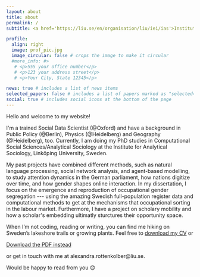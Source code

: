 ```yaml
---
layout: about
title: about
permalink: /
subtitle: <a href='https://liu.se/en/organisation/liu/iei/ias'>Institute for Analytical Sociology</a>, Linköping University, Sweden.

profile:
  align: right
  image: prof_pic.jpg
  image_circular: false # crops the image to make it circular
  #more_info: #>
   # <p>555 your office number</p>
   # <p>123 your address street</p>
   # <p>Your City, State 12345</p>

news: true # includes a list of news items
selected_papers: false # includes a list of papers marked as "selected={true}"
social: true # includes social icons at the bottom of the page
---
```

Hello and welcome to my website! 

I'm a trained Social Data Scientist (@Oxford) and have a background in Public Policy (@Berlin), Physics (@Heidelberg) and Geography (@Heidelberg), too. Currently, I am doing my PhD studies in Computational Social Sciences/Analytical Sociology at the Institute for Analytical Sociology, Linköping University, Sweden.

My past projects have combined different methods, such as natural language processing, social network analysis, and agent-based modelling, to study attention dynamics in the German parliament, how nations digitize over time, and how gender shapes online interaction. In my dissertation, I focus on the emergence and reproduction of occupational gender segregation --- using the amazing Swedish full-population register data and computational methods to get at the mechanisms that occupational sorting in the labour market. Furthermore, I have a project on scholary mobility and how a scholar's embedding ultimatly sturctures their opportunity space. 

When I’m not coding, reading or writing, you can find me hiking on Sweden’s lakeshore trails or growing plants. Feel free to [download my CV](/cv/) or
 <p>
<a href="{{ '/assets/pdf/Rottenkolber_CV_Website.pdf' | relative_url}}">Download the PDF instead</a>
 </p>
 or get in touch with me at alexandra.rottenkolber@liu.se.

Would be happy to read from you 😊
